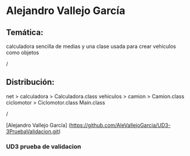 # Alejandro Vallejo García
## Temática: 
<p>calculadora sencilla de medias y una clase usada para crear vehículos como objetos</p> /

## Distribución:
<p>net > calculadora > Calculadora.class
         vehiculos > camion > Camion.class
                     ciclomotor > Ciclomotor.class
         Main.class </p>/

[Alejandro Vallejo García] (https://github.com/AleVallejoGarcia/UD3-3PruebaValidacion.git)


### UD3 prueba de validacion